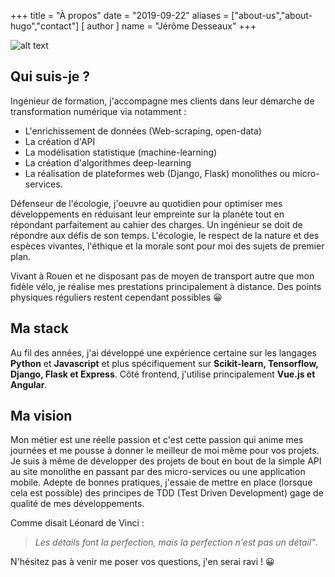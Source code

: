 +++
title = "À propos"
date = "2019-09-22"
aliases = ["about-us","about-hugo","contact"]
[ author ]
  name = "Jérôme Desseaux"
+++

![alt text](/fullstack.jpg "Logo Title Text 1")

## Qui suis-je ?
<!-- 
Ingénieur spécialisé en Architecture des systèmes d'information, je conçois et réalise des applications web et mobiles **pérennes, structurées et maintenables** depuis 2011 et, plus récemment en freelance, depuis 2018.  -->

Ingénieur de formation, j'accompagne mes clients dans leur démarche de transformation numérique via notamment : 

- L'enrichissement de données (Web-scraping, open-data)
- La création d'API
- La modélisation statistique (machine-learning)
- La création d'algorithmes deep-learning
- La réalisation de plateformes web (Django, Flask) monolithes ou micro-services.

Défenseur de l'écologie, j'oeuvre au quotidien pour optimiser mes développements en réduisant leur empreinte sur la planète tout en répondant parfaitement au cahier des charges. Un ingénieur se doit de répondre aux défis de son temps. L'écologie, le respect de la nature et des espèces vivantes, l'éthique et la morale sont pour moi des sujets de premier plan.
      
Vivant à Rouen et ne disposant pas de moyen de transport autre que mon fidèle vélo, je réalise mes prestations principalement à distance. Des points physiques réguliers restent cependant possibles 😀

## Ma stack

Au fil des années, j'ai développé une expérience certaine sur les langages **Python** et **Javascript** et plus spécifiquement sur **Scikit-learn, Tensorflow, Django, Flask et Express**. Côté frontend, j'utilise principalement **Vue.js et Angular**.

 <!-- Je réalise aussi des applications mobiles à l'aide du nouveau framework montant de Google : **Flutter**. Plus récemment, j'ai obtenu une certification **Swift** me permettant de développer des compétences sur les applications natives iOS. -->


## Ma vision

Mon métier est une réelle passion et c'est cette passion qui anime mes journées et me pousse à donner le meilleur de moi même pour vos projets. Je suis à même de développer des projets de bout en bout de la simple API au site monolithe en passant par des micro-services ou une application mobile. Adepte de bonnes pratiques, j'essaie de mettre en place (lorsque cela est possible) des principes de TDD (Test Driven Development) gage de qualité de mes développements.
  
  
Comme disait Léonard de Vinci :   

> *Les détails font la perfection, mais la perfection n'est pas un détail"*. 


N'hésitez pas à venir me poser vos questions, j'en serai ravi ! 😀